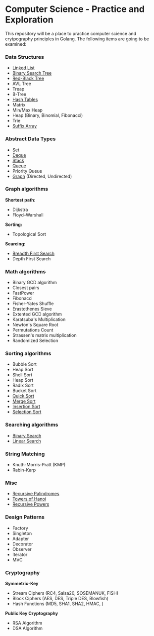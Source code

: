# Computer Science - Practice and Exploration

This repository will be a place to practice computer science and crytpography
principles in Golang. The following items are going to be examined:

### Data Structures

* [Linked List](https://github.com/dansackett/computer-science/blob/master/data-structures/linked-list)
* [Binary Search Tree](https://github.com/dansackett/computer-science/blob/master/data-structures/binary-search-tree)
* [Red-Black Tree](https://github.com/dansackett/computer-science/blob/master/data-structures/red-black-tree)
* AVL Tree
* Treap
* B-Tree
* [Hash Tables](https://github.com/dansackett/computer-science/blob/master/data-structures/hash-table)
* Matrix
* Min/Max Heap
* Heap (Binary, Binomial, Fibonacci)
* Trie
* [Suffix Array](https://github.com/dansackett/computer-science/blob/master/data-structures/suffix-array)

### Abstract Data Types

* Set
* [Deque](https://github.com/dansackett/computer-science/blob/master/data-structures/deque)
* [Stack](https://github.com/dansackett/computer-science/blob/master/data-structures/stack)
* [Queue](https://github.com/dansackett/computer-science/blob/master/data-structures/queue)
* Priority Queue
* [Graph](https://github.com/dansackett/computer-science/blob/master/data-structures/graph) (Directed, Undirected)

### Graph algorithms

**Shortest path:**
* Dijkstra
* Floyd–Warshall

**Sorting:**
* Topological Sort

**Searcing:**
* [Breadth First Search](https://github.com/dansackett/computer-science/blob/master/algorithms/graph/search)
* Depth First Search

### Math algorithms

* Binary GCD algorithm
* Closest pairs
* FastPower
* Fibonacci
* Fisher-Yates Shuffle
* Erastothenes Sieve
* Extented GCD algorithm
* Karatsuba's Multiplication
* Newton's Square Root
* Permutations Count
* Strassen's matrix multiplication
* Randomized Selection

### Sorting algorithms

* Bubble Sort
* Heap Sort
* Shell Sort
* Heap Sort
* Radix Sort
* Bucket Sort
* [Quick Sort](https://github.com/dansackett/computer-science/blob/master/algorithms/sorting/quick)
* [Merge Sort](https://github.com/dansackett/computer-science/blob/master/algorithms/sorting/merge)
* [Insertion Sort](https://github.com/dansackett/computer-science/blob/master/algorithms/sorting/insertion)
* [Selection Sort](https://github.com/dansackett/computer-science/blob/master/algorithms/sorting/selection)

### Searching algorithms

* [Binary Search](https://github.com/dansackett/computer-science/blob/master/algorithms/searching/binary)
* [Linear Search](https://github.com/dansackett/computer-science/blob/master/algorithms/searching/linear)

### String Matching

* Knuth-Morris-Pratt (KMP)
* Rabin-Karp

### Misc

* [Recursive Palindromes](https://github.com/dansackett/computer-science/blob/master/algorithms/recursion/palindromes.go)
* [Towers of Hanoi](https://github.com/dansackett/computer-science/blob/master/algorithms/recursion/towers_of_hanoi.go)
* [Recursive Powers](https://github.com/dansackett/computer-science/blob/master/algorithms/recursion/powers.go)

### Design Patterns

* Factory
* Singleton
* Adapter
* Decorator
* Observer
* Iterator
* MVC

### Cryptography

**Symmetric-Key**
* Stream Ciphers (RC4, Salsa20, SOSEMANUK, FISH)
* Block Ciphers (AES, DES, Triple DES, Blowfish)
* Hash Functions (MD5, SHA1, SHA2, HMAC, )

**Public Key Cryptography**
* RSA Algorithm
* DSA Algorithm
